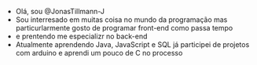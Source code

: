 -  Olá, sou @JonasTillmann-J
- Sou interresado em muitas coisa no mundo da programação mas particurlarmente gosto de programar front-end como passa tempo
- e prentendo me especializr no back-end
- Atualmente aprendendo Java, JavaScript e SQL já participei de projetos com arduino e aprendi um pouco de C no processo

<!---
JonasTillmann-J/JonasTillmann-J is a ✨ special ✨ repository because its `README.md` (this file) appears on your GitHub profile.
You can click the Preview link to take a look at your changes.
--->
